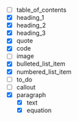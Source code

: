 - [ ] table_of_contents
- [x] heading_1
- [x] heading_2
- [x] heading_3
- [x] quote
- [x] code
- [ ] image
- [x] bulleted_list_item
- [x] numbered_list_item
- [ ] to_do
- [ ] callout
- [x] paragraph
  - [x] text
  - [x] equation
